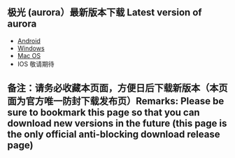 
## 极光 (aurora）最新版本下载 Latest version of aurora
- <a href="https://github.com/getaurora/download/releases/download/v2.8.0/aurora-v2.8.0S-release-1.apk"> Android </a>
- <a href="https://github.com/getaurora/download/releases/download/v2.7.12/aurora-2.7.12-Setup-1.exe"> Windows </a>
- <a href="https://github.com/getaurora/download/releases/download/v2.7.10/v2710-1_Aurora_darwin_amd64_install.pkg"> Mac OS </a>
- IOS 敬请期待 

## 备注：请务必收藏本页面，方便日后下载新版本（本页面为官方唯一防封下载发布页）Remarks: Please be sure to bookmark this page so that you can download new versions in the future (this page is the only official anti-blocking download release page)
